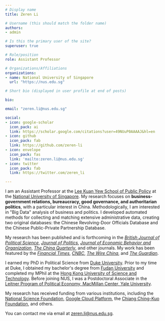 ```yaml
---
# Display name
title: Zeren Li

# Username (this should match the folder name)
authors:
- admin

# Is this the primary user of the site?
superuser: true

# Role/position
role: Assistant Professor

# Organizations/Affiliations
organizations:
- name: National University of Singapore
  url: "https://nus.edu.sg"

# Short bio (displayed in user profile at end of posts)

bio: 

email: "zeren.li@nus.edu.sg"

social:
- icon: google-scholar
  icon_pack: ai
  link: https://scholar.google.com/citations?user=49NUuP0AAAAJ&hl=en
- icon: github
  icon_pack: fab
  link: https://github.com/zeren-li
- icon: envelope
  icon_pack: fas
  link: 'mailto:zeren.li@nus.edu.sg'
- icon: twitter
  icon_pack: fab
  link: https://twitter.com/zeren_li

---
```

I am an Assistant Professor at the [Lee Kuan Yew School of Public Policy](https://lkyspp.nus.edu.sg) at the [National University of Singapore](https://nus.edu.sg). My research focuses on **business-government relations, bureaucracy, good governance, and authoritarian politics**, with a particular interest in China. Methodologically, I am interested in "Big Data" analysis of business and politics. I developed automated methods for collecting and matching extensive administrative data, creating two original databases: the Chinese Revolving-Door Officials Database and the Chinese Public-Private Partnership Database. 

My research has been published and is forthcoming in the [*British Journal of Political Science*](https://www.cambridge.org/core/journals/british-journal-of-political-science), [*Journal of Politics*](https://papers.ssrn.com/sol3/papers.cfm?abstract_id=3839170), [*Journal of Economic Behavior and Organization*](https://www.sciencedirect.com/science/article/pii/S0167268123000987?utm_campaign=STMJ_AUTH_SERV_PUBLISHED&utm_medium=email&utm_acid=248459168&SIS_ID=&dgcid=STMJ_AUTH_SERV_PUBLISHED&CMX_ID=&utm_in=DM368176&utm_source=AC_), [*The China Quarterly*](https://www.dropbox.com/s/fnk9xi11ssejcwm/Markets_Under_Mao.pdf?dl=0), and other journals. My work has been featured by the [*Financial Times*](https://www.ft.com/search?q=zeren+li), [*CNBC*](https://www.cnbc.com/2021/08/19/lobbying-china-firms-cant-influence-government-like-us-companies-do.html), [*The Wire China*](https://www.thewirechina.com/2023/01/29/chinese-entrepreneurs/), and [*The Guardian*](https://www.theguardian.com/world/2023/apr/19/unsafe-at-the-top-chinas-anti-graft-drive-targets-billionaires-and-bankers).

I earned my PhD in Political Science from [Duke University](https://www.duke.edu/). Prior to my time at Duke, I obtained my bachelor's degree from [Fudan University](https://www.fudan.edu.cn/en/) and completed my MPhil at the [Hong Kong University of Science and Technology](https://www.ust.hk/). Before joining NUS, I was a Postdoctoral Associate in the [Leitner Program of Political Economy, MacMillan Center, Yale University](https://leitner.yale.edu/). 

My research has received funding from various institutions, including the [National Science Foundation](https://politicalsciencenow.com/meet-zeren-li-2020-apsa-doctoral-dissertation-research-improvement-grantee/), [Google Cloud Platform](https://cloud.google.com/), the [Chiang Ching-Kuo Foundation](http://cckf.org/en/news/2020060103), and others.

You can contact me via email at [zeren.li@nus.edu.sg](mailto:zeren.li@nus.edu.sg).